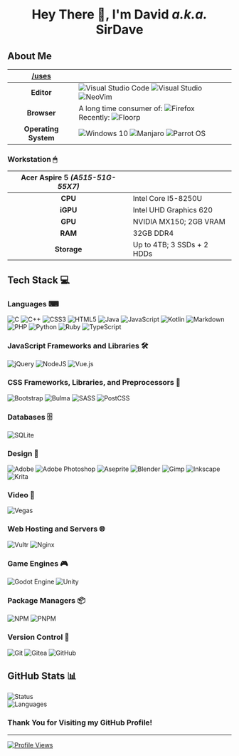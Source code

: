 <h1 align="center">Hey There 👋, I'm David <i>a.k.a.</i> SirDave</h1> 

## About Me

|[/uses](https://uses.tech "A website collection of personal pages with who uses what.")||
| :-: | - |
|**Editor**|​![Visual Studio Code](https://img.shields.io/badge/-Visual%20Studio%20Code-282828?style=for-the-badge "Visual Studio Code") ​​![Visual Studio](https://img.shields.io/badge/-Visual%20Studio-fbf1c7?style=for-the-badge "Visual Studio")​ ![NeoVim](https://img.shields.io/badge/-NeoVim-282828?style=for-the-badge&logo=neovim&logoColor=57A143 "NeoVim")​|
|**Browser**|A long time consumer of: ​![Firefox](https://img.shields.io/badge/-Firefox-282828?style=for-the-badge&logo=firefox%20browser&logoColor=FF7139 "Firefox")<br />Recently: ![Floorp](https://img.shields.io/badge/-Floorp-282828?style=for-the-badge "Floorp") |
|**Operating System**|​![Windows 10](https://img.shields.io/badge/-Windows%2010-282828?style=for-the-badge "Windows 10")​​ ![Manjaro](https://img.shields.io/badge/-Manjaro-fbf1c7?style=for-the-badge&logo=manjaro&logoColor=35BF5C "Manjaro") ​![Parrot OS](https://img.shields.io/badge/-Parrot_OS-282828?style=for-the-badge&logo=parrotsecurity&logoColor=15E0ED "Parrot OS")​|

### Workstation 🖱

| Acer Aspire 5  *(A515-51G-55X7)* ||
| :-: | - |
| **CPU** | Intel Core I5-8250U |
| **iGPU** | Intel UHD Graphics 620 |
| **GPU** | NVIDIA MX150; 2GB VRAM |
| **RAM** | 32GB DDR4 |
| **Storage** | Up to 4TB; 3 SSDs + 2 HDDs |

## Tech Stack 💻

### Languages ⌨

![C](https://img.shields.io/badge/c-282828?style=for-the-badge&logo=c&logoColor=A8B9CC)
![C++](https://img.shields.io/badge/-c++-282828?style=for-the-badge&logo=cplusplus&logoColor=00599c)
![CSS3](https://img.shields.io/badge/-CSS3-282828?style=for-the-badge&logo=css3&logoColor=1572B6)
![HTML5](https://img.shields.io/badge/-HTML-282828?style=for-the-badge&logo=css3&logoColor=E34F26)
![Java](https://img.shields.io/badge/-Java-282828?style=for-the-badge&logo=openjdk&logoColor=fbf1c7)
![JavaScript](https://img.shields.io/badge/-JavaScript-282828?style=for-the-badge&logo=javascript&logoColor=F7DF1E)
![Kotlin](https://img.shields.io/badge/-Kotlin-282828?style=for-the-badge&logo=kotlin&logoColor=7F52FF)
![Markdown](https://img.shields.io/badge/-Markdown-282828?style=for-the-badge&logo=markdown&logoColor=fbf1c7)
![PHP](https://img.shields.io/badge/-PHP-282828?style=for-the-badge&logo=php&logoColor=777BB4)
![Python](https://img.shields.io/badge/-Python-282828?style=for-the-badge&logo=python&logoColor=3776AB)
![Ruby](https://img.shields.io/badge/-Ruby-282828?style=for-the-badge&logo=ruby&logoColor=CC342D)
![TypeScript](https://img.shields.io/badge/-TypeScript-282828?style=for-the-badge&logo=typescript&logoColor=3178C6)

### JavaScript Frameworks and Libraries 🛠

![jQuery](https://img.shields.io/badge/-JQuery-282828?style=for-the-badge&logo=jquery&logoColor=0769AD)
![NodeJS](https://img.shields.io/badge/-Node.js-282828?style=for-the-badge&logo=node.js&logoColor=5FA04E)
![Vue.js](https://img.shields.io/badge/-Vue.js-282828?style=for-the-badge&logo=vuedotjs&logoColor=4FC08D)

### CSS Frameworks, Libraries, and Preprocessors 🎨

![Bootstrap](https://img.shields.io/badge/-Bootstrap-282828?style=for-the-badge&logo=bootstrap&logoColor=7952B3)
![Bulma](https://img.shields.io/badge/-Bulma-282828?style=for-the-badge&logo=bulma&logoColor=00D1B2)
![SASS](https://img.shields.io/badge/-SASS-282828?style=for-the-badge&logo=SASS&logoColor=CC6699)
![PostCSS](https://img.shields.io/badge/-PostCSS-282828?style=for-the-badge&logo=postcss&logoColor=DD3A0A)

### Databases 🗄

![SQLite](https://img.shields.io/badge/-SQLite-282828?style=for-the-badge&logo=sqlite&logoColor=003B57)

### Design 🎨

![Adobe](https://img.shields.io/badge/-Adobe-282828?style=for-the-badge&logo=adobe&logoColor=FF0000)
![Adobe Photoshop](https://img.shields.io/badge/-Adobe_Photoshop-282828?style=for-the-badge&logo=adobe%20photoshop&logoColor=31A8FF)
![Aseprite](https://img.shields.io/badge/-Aseprite-282828?style=for-the-badge&logo=Aseprite&logoColor=7D929E)
![Blender](https://img.shields.io/badge/-Blender-282828?style=for-the-badge&logo=blender&logoColor=E87D0D)
![Gimp](https://img.shields.io/badge/-Gimp-282828?style=for-the-badge&logo=gimp&logoColor=5C5543)
![Inkscape](https://img.shields.io/badge/-Inkscape-282828?style=for-the-badge&logo=inkscape&logoColor=fbf1c7)
![Krita](https://img.shields.io/badge/-Krita-282828?style=for-the-badge&logo=krita&logoColor=3BABFF)

### Video 🎥

![Vegas](https://img.shields.io/badge/-Vegas-282828?style=for-the-badge&logo=vegas&logoColor=fbf1c7)

### Web Hosting and Servers 🌐

![Vultr](https://img.shields.io/badge/-Vultr-282828?style=for-the-badge&logo=vultr&logoColor=007BFC)
![Nginx](https://img.shields.io/badge/-NGINX-282828?style=for-the-badge&logo=nginx&logoColor=009639)

### Game Engines 🎮

![Godot Engine](https://img.shields.io/badge/-Godot_Engine-282828?style=for-the-badge&logo=godot%20engine&logoColor=478CBF)
![Unity](https://img.shields.io/badge/-Unity-282828?style=for-the-badge&logo=unity&logoColor=fbf1c7)

### Package Managers 📦

![NPM](https://img.shields.io/badge/-NPM-282828?style=for-the-badge&logo=npm&logoColor=CB3837)
![PNPM](https://img.shields.io/badge/-PNPM-282828?style=for-the-badge&logo=pnpm&logoColor=F69220)

### Version Control 📜

![Git](https://img.shields.io/badge/-Git-282828?style=for-the-badge&logo=git&logoColor=F05032)
![Gitea](https://img.shields.io/badge/-Gitea-282828?style=for-the-badge&logo=gitea&logoColor=609926)
![GitHub](https://img.shields.io/badge/-Github-282828?style=for-the-badge&logo=github&logoColor=fbf1c7)

## GitHub Stats 📊

![Status](https://github-readme-stats.vercel.app/api?username=SirDave141&theme=gruvbox&hide_border=true&include_all_commits=false&count_private=false)<br/>
![Languages](https://github-readme-stats.vercel.app/api/top-langs/?username=SirDave141&theme=gruvbox&hide_border=true&include_all_commits=false&count_private=false&layout=compact)

### Thank You for Visiting my GitHub Profile!
---

[![Profile Views](https://visitcount.itsvg.in/api?id=SirDave141&icon=7&color=4)](https://visitcount.itsvg.in)
